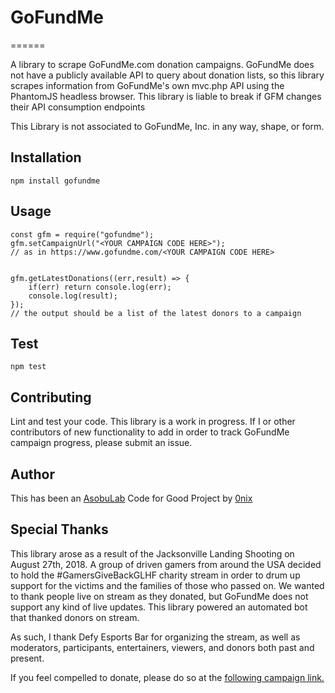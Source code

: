 # GoFundMe
======

A library to scrape GoFundMe.com donation campaigns. GoFundMe does not have a publicly available API to query about donation lists, so this library scrapes information from GoFundMe's own mvc.php API using the PhantomJS headless browser. This library is liable to break if GFM changes their API consumption endpoints

This Library is not associated to GoFundMe, Inc. in any way, shape, or form.

## Installation

    npm install gofundme

## Usage


    const gfm = require("gofundme");
    gfm.setCampaignUrl("<YOUR CAMPAIGN CODE HERE>");
    // as in https://www.gofundme.com/<YOUR CAMPAIGN CODE HERE>


    gfm.getLatestDonations((err,result) => {
        if(err) return console.log(err);
        console.log(result);
    });
    // the output should be a list of the latest donors to a campaign

## Test


    npm test

## Contributing

Lint and test your code. This library is a work in progress. If I or other contributors of new functionality to add in order to track GoFundMe campaign progress, please submit an issue.

## Author

This has been an [AsobuLab](https://twitch.tv/asobulab) Code for Good Project by [0nix](https://twitter.com/asobulab)

## Special Thanks

This library arose as a result of the Jacksonville Landing Shooting on August 27th, 2018. A group of driven gamers from around the USA decided to hold the #GamersGiveBackGLHF charity stream in order to drum up support for the victims and the families of those who passed on. We wanted to thank people live on stream as they donated, but GoFundMe does not support any kind of live updates. This library powered an automated bot that thanked donors on stream. 


As such, I thank Defy Esports Bar for organizing the stream, as well as moderators, participants, entertainers, viewers, and donors both past and present.


If you feel compelled to donate, please do so at the [following campaign link.](https://www.gofundme.com/gamersgivebackglhf)